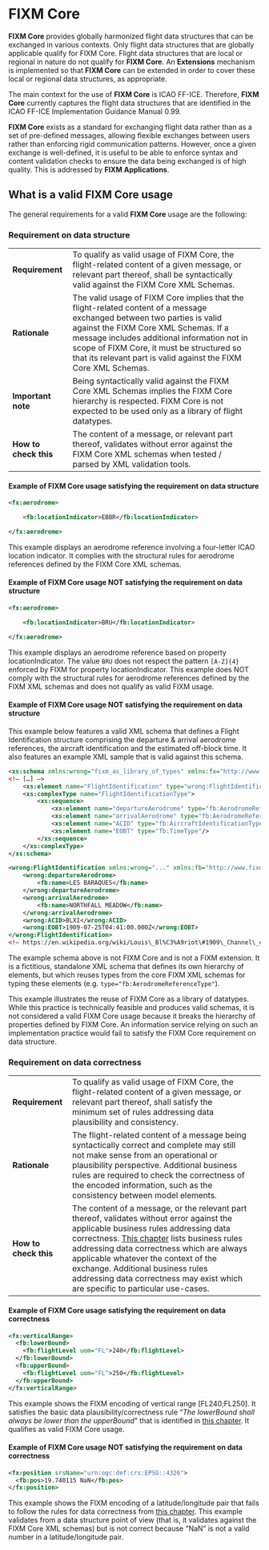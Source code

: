 # FIXM Core

**FIXM Core** provides globally harmonized flight data structures that can be exchanged in various contexts. Only flight data structures that are globally applicable qualify for FIXM Core. Flight data structures that are local or regional in nature do not qualify for **FIXM Core**. An **Extensions** mechanism is implemented so that **FIXM Core** can be extended in order to cover these local or regional data structures, as appropriate.

The main context for the use of **FIXM Core** is ICAO FF-ICE. Therefore, **FIXM Core** currently captures the flight data structures that are identified in the ICAO FF-ICE Implementation Guidance Manual 0.99. 

**FIXM Core** exists as a standard for exchanging flight data rather than as a set of pre-defined messages, allowing flexible exchanges between users rather than enforcing rigid communication patterns. However, once a given exchange is well-defined, it is useful to be able to enforce syntax and content validation checks to ensure the data being exchanged is of high quality. This is addressed by **FIXM Applications**.

## What is a valid FIXM Core usage

The general requirements for a valid **FIXM Core** usage are the
following:

### Requirement on data structure

| | | |
|-|-|-|
| **Requirement**                   | To qualify as valid usage of FIXM Core, the flight-related content of a given message, or relevant part thereof, shall be syntactically valid against the FIXM Core XML Schemas.|
| **Rationale**                     | The valid usage of FIXM Core implies that the flight-related content of a message exchanged between two parties is valid against the FIXM Core XML Schemas. If a message includes additional information not in scope of FIXM Core, it must be structured so that its relevant part is valid against the FIXM Core XML Schemas.|
| **Important note**                | Being syntactically valid against the FIXM Core XML Schemas implies the FIXM Core hierarchy is respected. FIXM Core is not expected to be used only as a library of flight datatypes.|
| **How to check this**             | The content of a message, or relevant part thereof, validates without error against the FIXM Core XML schemas when tested / parsed by XML validation tools.|

#### Example of FIXM Core usage satisfying the requirement on data structure

```xml
<fx:aerodrome>

    <fb:locationIndicator>EBBR</fb:locationIndicator>

</fx:aerodrome>
```

This example displays an aerodrome reference involving a four-letter
ICAO location indicator. It complies with the structural rules for
aerodrome references defined by the FIXM Core XML schemas.

#### Example of FIXM Core usage **NOT** satisfying the requirement on data structure

```xml
<fx:aerodrome>

    <fb:locationIndicator>BRU</fb:locationIndicator>

</fx:aerodrome>
```

This example displays an aerodrome reference based on property
locationIndicator. The value `BRU` does not respect the pattern
`[A-Z]{4}` enforced by FIXM for property locationIndicator. This example
does NOT comply with the structural rules for aerodrome references
defined by the FIXM XML schemas and does not qualify as valid FIXM
usage.

#### Example of FIXM Core usage **NOT** satisfying the requirement on data structure

This example below features a valid XML schema that defines a Flight
Identification structure comprising the departure & arrival aerodrome
references, the aircraft identification and the estimated off-block
time. It also features an example XML sample that is valid against this
schema.

```xml
<xs:schema xmlns:wrong="fixm_as_library_of_types" xmlns:fx="http://www.fixm.aero/flight/4.3" xmlns:fb="http://www.fixm.aero/base/4.3" xmlns:etc="..." >
<!– […] –>
    <xs:element name="FlightIdentification" type="wrong:FlightIdentificationType"/>
    <xs:complexType name="FlightIdentificationType">
        <xs:sequence>
            <xs:element name="departureAerodrome" type="fb:AerodromeReferenceType"/>
            <xs:element name="arrivalAerodrome" type="fb:AerodromeReferenceType"/>
            <xs:element name="ACID" type="fb:AircraftIdentificationType"/>
            <xs:element name="EOBT" type="fb:TimeType"/>
        </xs:sequence>
    </xs:complexType>
</xs:schema>
```

```xml
<wrong:FlightIdentification xmlns:wrong="..." xmlns:fb="http://www.fixm.aero/base/4.3" xmlns:xs="http://www.w3.org/2001/XMLSchema-instance" xs:schemaLocation="...">
    <wrong:departureAerodrome>
        <fb:name>LES BARAQUES</fb:name>
    </wrong:departureAerodrome>
    <wrong:arrivalAerodrome>
        <fb:name>NORTHFALL MEADOW</fb:name>
    </wrong:arrivalAerodrome>
    <wrong:ACID>BLXI</wrong:ACID>
    <wrong:EOBT>1909-07-25T04:41:00.000Z</wrong:EOBT>
</wrong:FlightIdentification>
<!– https://en.wikipedia.org/wiki/Louis\_Bl%C3%A9riot\#1909\_Channel\_crossing –>
```

The example schema above is not FIXM Core and is not a FIXM extension.
It is a fictitious, standalone XML schema that defines its own hierarchy
of elements, but which reuses types from the core FIXM XML schemas for
typing these elements (e.g. `type="fb:AerodromeReferenceType"`).

This example illustrates the reuse of FIXM Core as a library of
datatypes. While this practice is technically feasible and produces
valid schemas, it is not considered a valid FIXM Core usage because it
breaks the hierarchy of properties defined by FIXM Core. An information
service relying on such an implementation practice would fail to satisfy
the FIXM Core requirement on data structure.

### Requirement on data correctness

| | | |
|-|-|-|
| **Requirement**                     | To qualify as valid usage of FIXM Core, the flight-related content of a given message, or relevant part thereof, shall satisfy the minimum set of rules addressing data plausibility and consistency.                                                                                                                                                                                            |
| **Rationale**                       | The flight-related content of a message being syntactically correct and complete may still not make sense from an operational or plausibility perspective. Additional business rules are required to check the correctness of the encoded information, such as the consistency between model elements.                                                                                           |
| **How to check this**               | The content of a message, or the relevant part thereof, validates without error against the applicable business rules addressing data correctness. [This chapter](general-guidance/general-rules-for-data-correctness) lists business rules addressing data correctness which are always applicable whatever the context of the exchange. Additional business rules addressing data correctness may exist which are specific to particular use-cases. |

#### Example of FIXM Core usage satisfying the requirement on data correctness

```xml
<fx:verticalRange>
  <fb:lowerBound>
    <fb:flightLevel uom="FL">240</fb:flightLevel>
  </fb:lowerBound>
  <fb:upperBound>
    <fb:flightLevel uom="FL">250</fb:flightLevel>
  </fb:upperBound>
</fx:verticalRange>
```

This example shows the FIXM encoding of vertical range \[FL240;FL250\].
It satisfies the basic data plausibility/correctness rule “*The
lowerBound shall always be lower than the upperBound*" that is
identified in [this chapter](general-guidance/general-rules-for-data-correctness). It qualifies as valid FIXM Core usage.

#### Example of FIXM Core usage NOT satisfying the requirement on data correctness

```xml
<fx:position srsName="urn:ogc:def:crs:EPSG::4326">
  <fb:pos>19.740115 NaN</fb:pos>
</fx:position>
```
This example shows the FIXM encoding of a latitude/longitude pair that fails to follow the rules for data correctness from [this chapter](general-guidance/general-rules-for-data-correctness). This example validates from a data structure point of view (that is, it validates against the FIXM Core XML schemas) but is not correct because “NaN” is not a valid number in a latitude/longitude pair.
